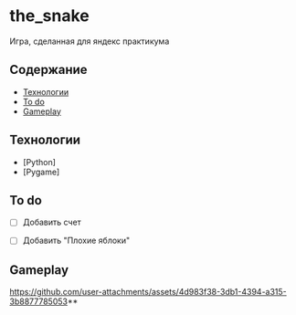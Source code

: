 # the_snake
Игра, сделанная для яндекс практикума

## Содержание
- [Технологии](#технологии)
- [To do](#to-do)
- [Gameplay](#gameplay)


## Технологии
- [Python]
- [Pygame]


## To do
- [ ] Добавить счет
- [ ] Добавить "Плохие яблоки"


## Gameplay
https://github.com/user-attachments/assets/4d983f38-3db1-4394-a315-3b8877785053**
